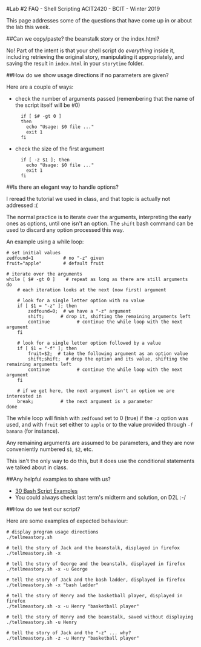 #Lab #2 FAQ - Shell Scripting
ACIT2420 - BCIT - Winter 2019

This page addresses some of the questions that have come up in or about the lab
this week.

##Can we copy/paste? the beanstalk story or the index.html?

No! Part of the intent is that your shell script do *everything* inside it,
including retrieving the original story, manipulating it appropriately,
and saving the result in `index.html` in your `storytime` folder.

##How do we show usage directions if no parameters are given?

Here are a couple of ways:

- check the number of arguments passed (remembering that the name of the script itself will be #0)

        if [ $# -gt 0 ]
        then
          echo "Usage: $0 file ..."
          exit 1
        fi

- check the size of the first argument

        if [ -z $1 ]; then                                                                                                                                                                                                                                                             
          echo "Usage: $0 file ..."
          exit 1
        fi

##Is there an elegant way to handle options?

I reread the tutorial we used in class, and that topic is actually not
addressed :(

The normal practice is to iterate over the arguments,
interpreting the early ones as options, until one isn't
an option. The `shift` bash command can be used to
discard any option processed this way.

An example using a while loop:

    # set initial values
    zedfound=1           # no "-z" given
    fruit="apple"        # default fruit

    # iterate over the arguments
    while [ $# -gt 0 ]    # repeat as long as there are still arguments
    do
        # each iteration looks at the next (now first) argument

        # look for a single letter option with no value
        if [ $1 = "-z" ]; then
            zedfound=0;  # we have a "-z" argument
            shift;      # drop it, shifting the remaining arguments left
            continue          # continue the while loop with the next argument
        fi

        # look for a single letter option followed by a value
        if [ $1 = "-f" ]; then
            fruit=$2;  # take the following argument as an option value
            shift;shift;  # drop the option and its value, shifting the remaining arguments left
            continue          # continue the while loop with the next argument
        fi

        # if we get here, the next argument isn't an option we are interested in
        break;          # the next argument is a parameter
    done

The while loop will finish with `zedfound` set to 0 (true) if the `-z`
option was used, and with `fruit` set either to `apple` or to the value 
provided through `-f banana` (for instance).

Any remaining arguments are assumed to be parameters, and they
are now conveniently numbered `$1`, `$2`, etc.

This isn't the only way to do this, but it does use the conditional
statements we talked about in class.

##Any helpful examples to share with us?

- [30 Bash Script Examples](https://linuxhint.com/30_bash_script_examples)
- You could always check last term's midterm and solution, on D2L :-/

##How do we test our script?

Here are some examples of expected behaviour:

    # display program usage directions
    ./tellmeastory.sh

    # tell the story of Jack and the beanstalk, displayed in firefox
    ./tellmeastory.sh -x

    # tell the story of George and the beanstalk, displayed in firefox
    ./tellmeastory.sh -x -u George

    # tell the story of Jack and the bash ladder, displayed in firefox
    ./tellmeastory.sh -x "bash ladder"

    # tell the story of Henry and the basketball player, displayed in firefox
    ./tellmeastory.sh -x -u Henry "basketball player"

    # tell the story of Henry and the beanstalk, saved without displaying
    ./tellmeastory.sh -u Henry

    # tell the story of Jack and the "-z" ... why?
    ./tellmeastory.sh -z -u Henry "basketball player"


